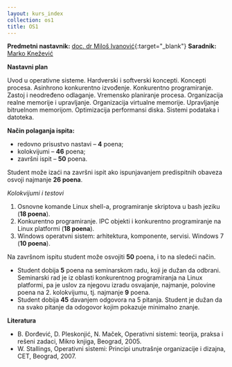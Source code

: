 ```yaml
---
layout: kurs_index
collection: os1
title: OS1
---
```


**Predmetni nastavnik:** [doc. dr Miloš Ivanović](https://imi.pmf.kg.ac.rs/index.php?option=com_content&task=view&id=337&Itemid=77){:target="_blank"}
**Saradnik:** [Marko Knežević]()


**Nastavni plan**

Uvod u operativne sisteme. Hardverski i softverski koncepti. Koncepti procesa. Asinhrono konkurentno izvođenje. Konkurentno programiranje. Zastoj i neodređeno odlaganje. Vremensko planiranje procesa. Organizacija realne memorije i upravljanje. Organizacija virtualne memorije. Upravljanje bitruelnom memorijom. Optimizacija performansi diska. Sistemi podataka i datoteka.

**Način polaganja ispita:**

* redovno prisustvo nastavi – **4** poena;
* kolokvijumi – **46** poena;
* završni ispit – **50** poena.

Student može izaći na završni ispit ako ispunjavanjem predispitnih obaveza osvoji najmanje **26 poena**.

*Kolokvijumi i testovi*

1. Osnovne komande Linux shell-a, programiranje skriptova u bash jeziku (**18 poena**).
2. Konkurentno programiranje. IPC objekti i konkurentno programiranje na Linux platformi (**18 poena**).
3. Windows operatvni sistem: arhitektura, komponente, servisi. Windows 7 (**10 poena**).

Na završnom ispitu student može osvojiti **50** poena, i to na sledeći način.

* Student dobija **5** poena na seminarskom radu, koji je dužan da odbrani. Seminarski rad je iz oblasti konkurentnog programiranja na Linux platformi, pa je uslov za njegovu izradu osvajanje, najmanje, polovine poena na 2. kolokvijumu, tj. najmanje **9** poena.
* Student dobija **45** davanjem odgovora na 5 pitanja. Student je dužan da na svako pitanje da odogovor kojim pokazuje minimalno znanje.

**Literatura**


* B. Đorđević, D. Pleskonjić, N. Maček, Operativni sistemi: teorija, praksa i rešeni zadaci, Mikro knjiga, Beograd, 2005.
* W. Stallings, Operativni sistemi: Principi unutrašnje organizacije i dizajna, CET, Beograd, 2007.
